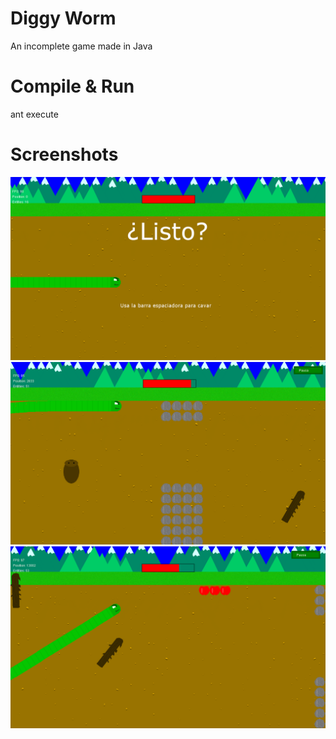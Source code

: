 # Diggy Worm

An incomplete game made in Java

# Compile & Run
ant execute

# Screenshots
![screenshot1](https://raw.githubusercontent.com/romrz/DiggyWorm/master/screenshots/d1.PNG)
![screenshot2](https://raw.githubusercontent.com/romrz/DiggyWorm/master/screenshots/d2.PNG)
![screenshot3](https://raw.githubusercontent.com/romrz/DiggyWorm/master/screenshots/d3.PNG)